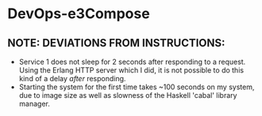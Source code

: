 # DevOps-e3Compose
## NOTE: DEVIATIONS FROM INSTRUCTIONS:

- Service 1 does not sleep for 2 seconds after responding to a request. Using the Erlang HTTP server which I did, it is not possible to do this kind of a delay *after* responding.
- Starting the system for the first time takes ~100 seconds on my system, due to image size as well as slowness of the Haskell 'cabal' library manager.
